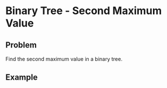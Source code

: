 # Binary Tree - Second Maximum Value

## Problem
Find the second maximum value in a binary tree.

## Example
